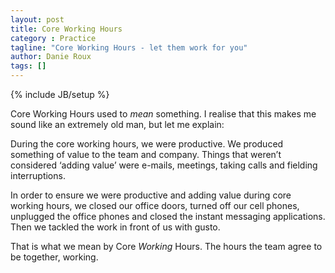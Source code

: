 ```yaml
---
layout: post
title: Core Working Hours
category : Practice
tagline: "Core Working Hours - let them work for you"
author: Danie Roux
tags: []
---
```

{% include JB/setup %}

Core Working Hours used to *mean* something. I realise that this makes
me sound like an extremely old man, but let me explain:

During the core working hours, we were productive. We produced something of value to the team and company. Things that weren’t considered ‘adding value’ were e-mails, meetings, taking calls and fielding interruptions.

In order to ensure we were productive and adding value during core working hours, we closed our office doors, turned off our cell phones, unplugged the office phones and closed the instant messaging applications. Then we tackled the work in front of us with gusto.

That is what we mean by Core *Working* Hours. The hours the team agree to be together, working.
